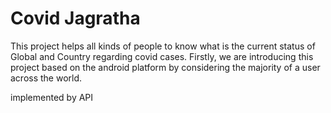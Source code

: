 # Covid Jagratha

This project helps all kinds of people to know what is the current status of Global
and Country regarding covid cases. Firstly, we are introducing this project based on the
android platform by considering the majority of a user across the world.

implemented by API
